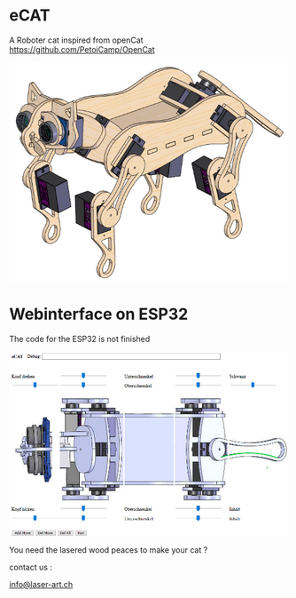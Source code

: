 # eCAT
A Roboter cat inspired from openCat https://github.com/PetoiCamp/OpenCat

![eCAT](https://github.com/DerBastler/eCAT/blob/master/eCAT.jpg)

# Webinterface on ESP32
The code for the ESP32 is not finished

![eCAT](https://github.com/DerBastler/eCAT/blob/master/webinterface.jpg)

You need the lasered wood peaces to make your cat ?

contact us :

info@laser-art.ch


